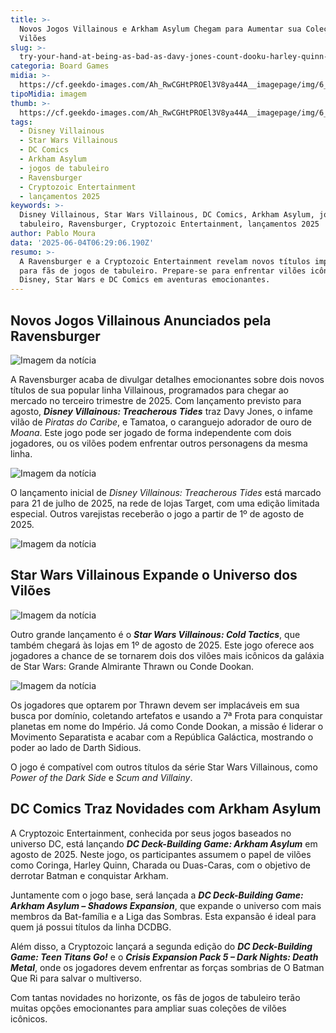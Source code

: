 ```yaml
---
title: >-
  Novos Jogos Villainous e Arkham Asylum Chegam para Aumentar sua Coleção de
  Vilões
slug: >-
  try-your-hand-at-being-as-bad-as-davy-jones-count-dooku-harley-quinn-and-a-giant-gold-loving-crab
categoria: Board Games
midia: >-
  https://cf.geekdo-images.com/Ah_RwCGHtPROEl3V8ya44A__imagepage/img/6_jnBaYRY1nSwqY_T5cvsgFiXU4=/fit-in/900x600/filters:no_upscale():strip_icc()/pic8906683.png
tipoMidia: imagem
thumb: >-
  https://cf.geekdo-images.com/Ah_RwCGHtPROEl3V8ya44A__imagepage/img/6_jnBaYRY1nSwqY_T5cvsgFiXU4=/fit-in/900x600/filters:no_upscale():strip_icc()/pic8906683.png
tags:
  - Disney Villainous
  - Star Wars Villainous
  - DC Comics
  - Arkham Asylum
  - jogos de tabuleiro
  - Ravensburger
  - Cryptozoic Entertainment
  - lançamentos 2025
keywords: >-
  Disney Villainous, Star Wars Villainous, DC Comics, Arkham Asylum, jogos de
  tabuleiro, Ravensburger, Cryptozoic Entertainment, lançamentos 2025
author: Pablo Moura
data: '2025-06-04T06:29:06.190Z'
resumo: >-
  A Ravensburger e a Cryptozoic Entertainment revelam novos títulos imperdíveis
  para fãs de jogos de tabuleiro. Prepare-se para enfrentar vilões icônicos da
  Disney, Star Wars e DC Comics em aventuras emocionantes.
---
```


## Novos Jogos Villainous Anunciados pela Ravensburger

![Imagem da notícia](https://cf.geekdo-images.com/odYNOlSbv6fdLbndudsvuA__imagepage/img/59gvkWzZTewByJzck_JaaPredzo=/fit-in/900x600/filters:no_upscale():strip_icc()/pic8906661.jpg)

A Ravensburger acaba de divulgar detalhes emocionantes sobre dois novos títulos de sua popular linha Villainous, programados para chegar ao mercado no terceiro trimestre de 2025. Com lançamento previsto para agosto, **_Disney Villainous: Treacherous Tides_** traz Davy Jones, o infame vilão de _Piratas do Caribe_, e Tamatoa, o caranguejo adorador de ouro de _Moana_. Este jogo pode ser jogado de forma independente com dois jogadores, ou os vilões podem enfrentar outros personagens da mesma linha.

![Imagem da notícia](https://cf.geekdo-images.com/4J9I2gc65pjMNAbRTZoQ3g__imagepage/img/RF4T0REgS3IPr11QJR2oEbpNyxo=/fit-in/900x600/filters:no_upscale():strip_icc()/pic8907824.jpg)

O lançamento inicial de _Disney Villainous: Treacherous Tides_ está marcado para 21 de julho de 2025, na rede de lojas Target, com uma edição limitada especial. Outros varejistas receberão o jogo a partir de 1º de agosto de 2025.

![Imagem da notícia](https://cf.geekdo-images.com/YQah2n-HSastXaw18n5d4g__imagepage/img/RROyQV-i7u7weX0CKMbPtPfjVRk=/fit-in/900x600/filters:no_upscale():strip_icc()/pic8441818.jpg)

## Star Wars Villainous Expande o Universo dos Vilões

![Imagem da notícia](https://cf.geekdo-images.com/G2eqcgUlBmU1n880KyJcuA__imagepage/img/bpTU5IIhgQfGHOsJCJNctZa_uRQ=/fit-in/900x600/filters:no_upscale():strip_icc()/pic8908030.png)

Outro grande lançamento é o **_Star Wars Villainous: Cold Tactics_**, que também chegará às lojas em 1º de agosto de 2025. Este jogo oferece aos jogadores a chance de se tornarem dois dos vilões mais icônicos da galáxia de Star Wars: Grande Almirante Thrawn ou Conde Dookan.

![Imagem da notícia](https://cf.geekdo-images.com/DjibAT_WjU0tId59oQ1NMw__imagepage/img/yzSKde6gChJu9qCsiAPyerMJPto=/fit-in/900x600/filters:no_upscale():strip_icc()/pic8441857.jpg)

Os jogadores que optarem por Thrawn devem ser implacáveis em sua busca por domínio, coletando artefatos e usando a 7ª Frota para conquistar planetas em nome do Império. Já como Conde Dookan, a missão é liderar o Movimento Separatista e acabar com a República Galáctica, mostrando o poder ao lado de Darth Sidious.

O jogo é compatível com outros títulos da série Star Wars Villainous, como _Power of the Dark Side_ e _Scum and Villainy_.

## DC Comics Traz Novidades com Arkham Asylum

A Cryptozoic Entertainment, conhecida por seus jogos baseados no universo DC, está lançando **_DC Deck-Building Game: Arkham Asylum_** em agosto de 2025. Neste jogo, os participantes assumem o papel de vilões como Coringa, Harley Quinn, Charada ou Duas-Caras, com o objetivo de derrotar Batman e conquistar Arkham.

Juntamente com o jogo base, será lançada a **_DC Deck-Building Game: Arkham Asylum – Shadows Expansion_**, que expande o universo com mais membros da Bat-família e a Liga das Sombras. Esta expansão é ideal para quem já possui títulos da linha DCDBG.

Além disso, a Cryptozoic lançará a segunda edição do **_DC Deck-Building Game: Teen Titans Go!_** e o **_Crisis Expansion Pack 5 – Dark Nights: Death Metal_**, onde os jogadores devem enfrentar as forças sombrias de O Batman Que Ri para salvar o multiverso.

Com tantas novidades no horizonte, os fãs de jogos de tabuleiro terão muitas opções emocionantes para ampliar suas coleções de vilões icônicos.
